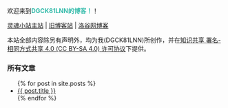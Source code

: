欢迎来到<strong style="color:#3ba">DGCK81LNN的博客！</strong>！

[灵魂小站主站](/) | [旧博客站](https://www.mywiki.cn/dgck81lnn) | [洛谷网博客](https://dgck81lnn.blog.luogu.org)

本站全部内容除另有声明外，均为我(DGCK81LNN)所创作，并在[知识共享 署名-相同方式共享 4.0 (CC BY-SA 4.0) 许可协议](https://creativecommons.org/licenses/by-sa/4.0/deed.zh)下提供。

### 所有文章
<ul>
  {% for post in site.posts %}
    <li>
      <a href="/blog{{ post.url }}">{{ post.title }}</a>
    </li>
  {% endfor %}
</ul>

